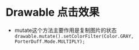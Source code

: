 # Drawable 点击效果 #

*  mutate这个方法主要作用是复制图片的状态
` 
drawable.mutate().setColorFilter(Color.GRAY,
                            PorterDuff.Mode.MULTIPLY);
                            `
